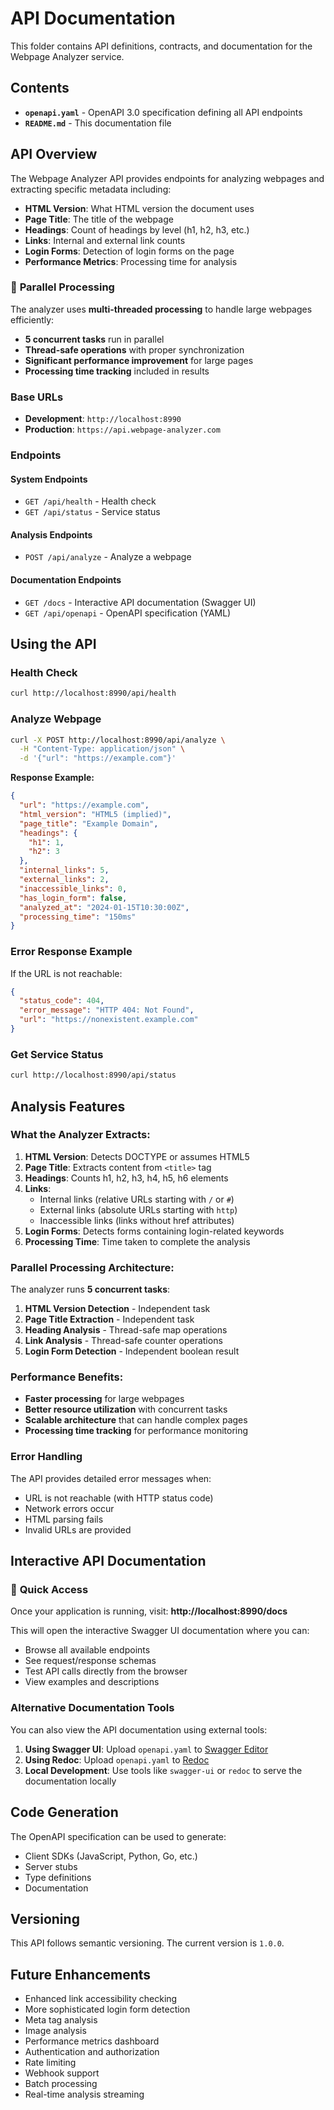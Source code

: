 # API Documentation

This folder contains API definitions, contracts, and documentation for the Webpage Analyzer service.

## Contents

- **`openapi.yaml`** - OpenAPI 3.0 specification defining all API endpoints
- **`README.md`** - This documentation file

## API Overview

The Webpage Analyzer API provides endpoints for analyzing webpages and extracting specific metadata including:

- **HTML Version**: What HTML version the document uses
- **Page Title**: The title of the webpage
- **Headings**: Count of headings by level (h1, h2, h3, etc.)
- **Links**: Internal and external link counts
- **Login Forms**: Detection of login forms on the page
- **Performance Metrics**: Processing time for analysis

### 🚀 **Parallel Processing**

The analyzer uses **multi-threaded processing** to handle large webpages efficiently:

- **5 concurrent tasks** run in parallel
- **Thread-safe operations** with proper synchronization
- **Significant performance improvement** for large pages
- **Processing time tracking** included in results

### Base URLs
- **Development**: `http://localhost:8990`
- **Production**: `https://api.webpage-analyzer.com`

### Endpoints

#### System Endpoints
- `GET /api/health` - Health check
- `GET /api/status` - Service status

#### Analysis Endpoints
- `POST /api/analyze` - Analyze a webpage

#### Documentation Endpoints
- `GET /docs` - Interactive API documentation (Swagger UI)
- `GET /api/openapi` - OpenAPI specification (YAML)

## Using the API

### Health Check
```bash
curl http://localhost:8990/api/health
```

### Analyze Webpage
```bash
curl -X POST http://localhost:8990/api/analyze \
  -H "Content-Type: application/json" \
  -d '{"url": "https://example.com"}'
```

**Response Example:**
```json
{
  "url": "https://example.com",
  "html_version": "HTML5 (implied)",
  "page_title": "Example Domain",
  "headings": {
    "h1": 1,
    "h2": 3
  },
  "internal_links": 5,
  "external_links": 2,
  "inaccessible_links": 0,
  "has_login_form": false,
  "analyzed_at": "2024-01-15T10:30:00Z",
  "processing_time": "150ms"
}
```

### Error Response Example
If the URL is not reachable:
```json
{
  "status_code": 404,
  "error_message": "HTTP 404: Not Found",
  "url": "https://nonexistent.example.com"
}
```

### Get Service Status
```bash
curl http://localhost:8990/api/status
```

## Analysis Features

### What the Analyzer Extracts:

1. **HTML Version**: Detects DOCTYPE or assumes HTML5
2. **Page Title**: Extracts content from `<title>` tag
3. **Headings**: Counts h1, h2, h3, h4, h5, h6 elements
4. **Links**: 
   - Internal links (relative URLs starting with `/` or `#`)
   - External links (absolute URLs starting with `http`)
   - Inaccessible links (links without href attributes)
5. **Login Forms**: Detects forms containing login-related keywords
6. **Processing Time**: Time taken to complete the analysis

### Parallel Processing Architecture:

The analyzer runs **5 concurrent tasks**:

1. **HTML Version Detection** - Independent task
2. **Page Title Extraction** - Independent task  
3. **Heading Analysis** - Thread-safe map operations
4. **Link Analysis** - Thread-safe counter operations
5. **Login Form Detection** - Independent boolean result

### Performance Benefits:

- **Faster processing** for large webpages
- **Better resource utilization** with concurrent tasks
- **Scalable architecture** that can handle complex pages
- **Processing time tracking** for performance monitoring

### Error Handling

The API provides detailed error messages when:
- URL is not reachable (with HTTP status code)
- Network errors occur
- HTML parsing fails
- Invalid URLs are provided

## Interactive API Documentation

### 🎯 **Quick Access**
Once your application is running, visit: **http://localhost:8990/docs**

This will open the interactive Swagger UI documentation where you can:
- Browse all available endpoints
- See request/response schemas
- Test API calls directly from the browser
- View examples and descriptions

### Alternative Documentation Tools

You can also view the API documentation using external tools:

1. **Using Swagger UI**: Upload `openapi.yaml` to [Swagger Editor](https://editor.swagger.io/)
2. **Using Redoc**: Upload `openapi.yaml` to [Redoc](https://redocly.github.io/redoc/)
3. **Local Development**: Use tools like `swagger-ui` or `redoc` to serve the documentation locally

## Code Generation

The OpenAPI specification can be used to generate:
- Client SDKs (JavaScript, Python, Go, etc.)
- Server stubs
- Type definitions
- Documentation

## Versioning

This API follows semantic versioning. The current version is `1.0.0`.

## Future Enhancements

- Enhanced link accessibility checking
- More sophisticated login form detection
- Meta tag analysis
- Image analysis
- Performance metrics dashboard
- Authentication and authorization
- Rate limiting
- Webhook support
- Batch processing
- Real-time analysis streaming 
